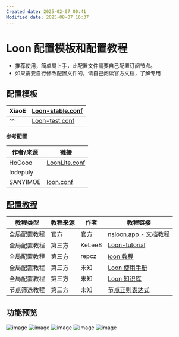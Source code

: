 ```yaml
---
Created date: 2025-02-07 00:41
Modified date: 2025-08-07 16:37
---
```

# Loon 配置模板和配置教程

- 推荐使用，简单易上手，此配置文件需要自己配置订阅节点。
- 如果需要自行修改配置文件的，请自己阅读官方文档，了解专用

## 配置模板

| XiaoE    | [Loon-stable.conf](https://raw.githubusercontent.com/LaolunsiG/PCR/main/Config_File/Loon/Loon-stable.conf) |
| -------- | ---------------------------------------------------------------------------------------------------------- |
| ^^       | [Loon-test.conf](https://raw.githubusercontent.com/LaolunsiG/PCR/main/Config_File/Loon/Loon-test.conf)     |

**参考配置**

| 作者/来源    | 链接                                                                                                         |
| -------- | ---------------------------------------------------------------------------------------------------------- |
| HoCooo   | [LoonLite.conf](https://github.com/HoCooo/Loon/blob/main/LoonLite.conf)                                    |
| lodepuly |                                                                                                            |
| SANYIMOE | [loon.conf](https://github.com/SANYIMOE/Quan_Shado_Conf/blob/master/conf/loon.conf)                        |

## [配置教程](https://github.com/LaolunsiG/PCR/blob/main/Agency_Wiki/%E4%BB%A3%E7%90%86%E5%B7%A5%E5%85%B7%E9%85%8D%E7%BD%AE%E6%95%99%E7%A8%8B/Loon%20%E9%85%8D%E7%BD%AE%E6%95%99%E7%A8%8B.md)

| 教程类型   | 教程来源 | 作者     | 教程链接                                                                                                                                          |
| ------ | ---- | ------ | --------------------------------------------------------------------------------------------------------------------------------------------- |
| 全局配置教程 | 官方   | 官方     | [nsloon.app - 文档教程](https://nsloon.app/docs/intro)                                                                                            |
| 全局配置教程 | 第三方  | KeLee8 | [Loon-tutorial](https://github.com/KeLee8/Loon-tutorial)                                                                                      |
| 全局配置教程 | 第三方  | repcz  | [loon 教程](https://wiki.repcz.link/loon/)                                                                                                      |
| 全局配置教程 | 第三方  | 未知     | [Loon 使用手册](https://coffee-elderberry-22b.notion.site/Loon-71747252d5054551a8cd10924064899c)                                                  |
| 全局配置教程 | 第三方  | 未知     | [Loon 知识库](https://getupnote.com/share/notes/zSn1ShBmzNYISKcTgjXE5oHMrNf2/b6047d8b-621c-44af-bfa6-a28d35bcf928)                               |
| 节点筛选教程 | 第三方  | 未知     | [节点正则表达式](https://github.com/LaolunsiG/PCR/blob/main/Agency_Wiki/%E8%8A%82%E7%82%B9%E7%9A%84%E6%AD%A3%E5%88%99%E8%A1%A8%E8%BE%BE%E5%BC%8F.md) |

## 功能预览

![image](https://github.com/LaolunsiG/PCR/blob/main/Config_File/Loon/Pictures/1.jpg?raw=true)
![image](https://github.com/LaolunsiG/PCR/blob/main/Config_File/Loon/Pictures/2.jpg?raw=true)
![image](https://github.com/LaolunsiG/PCR/blob/main/Config_File/Loon/Pictures/3.jpg?raw=true)
![image](https://github.com/LaolunsiG/PCR/blob/main/Config_File/Loon/Pictures/4.jpg?raw=true)
![image](https://github.com/LaolunsiG/PCR/blob/main/Config_File/Loon/Pictures/5.jpg?raw=true)



